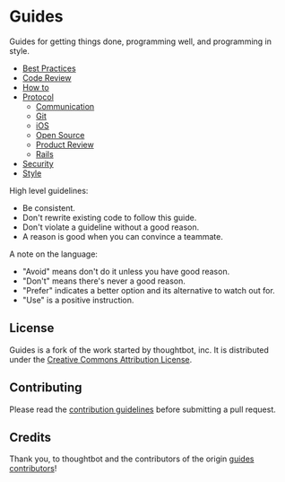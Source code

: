 Guides
======

Guides for getting things done, programming well, and programming in style.

* [Best Practices](./best-practices)
* [Code Review](./code-review)
* [How to](./how-to)
* [Protocol](./protocol)
  * [Communication](./protocol/communication)
  * [Git](./protocol/git)
  * [iOS](./protocol/ios)
  * [Open Source](./protocol/open-source)
  * [Product Review](./protocol/product-review)
  * [Rails](./protocol/rails)
* [Security](./security)
* [Style](./style)

High level guidelines:

* Be consistent.
* Don't rewrite existing code to follow this guide.
* Don't violate a guideline without a good reason.
* A reason is good when you can convince a teammate.

A note on the language:

* "Avoid" means don't do it unless you have good reason.
* "Don't" means there's never a good reason.
* "Prefer" indicates a better option and its alternative to watch out for.
* "Use" is a positive instruction.

[contribution guidelines]: /CONTRIBUTING.md

License
-------

Guides is a fork of the work started by thoughtbot, inc. It is distributed under the [Creative Commons
Attribution License](http://creativecommons.org/licenses/by/3.0/).

Contributing
------------

Please read the [contribution guidelines] before submitting a pull request.

Credits
-------

Thank you, to thoughtbot and the contributors of the origin [guides](https://github.com/thoughtbot/guides) [contributors](https://github.com/thoughtbot/guides/graphs/contributors)!

